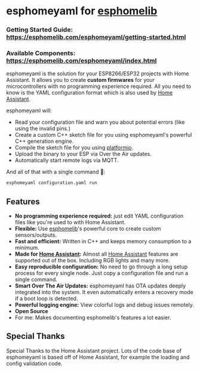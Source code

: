 # esphomeyaml for [esphomelib](https://github.com/OttoWinter/esphomelib)

### Getting Started Guide: https://esphomelib.com/esphomeyaml/getting-started.html

### Available Components: https://esphomelib.com/esphomeyaml/index.html

esphomeyaml is the solution for your ESP8266/ESP32 projects with Home Assistant. It allows you to create **custom firmwares** for your microcontrollers with no programming experience required. All you need to know is the YAML configuration format which is also used by [Home Assistant](https://www.home-assistant.io).

esphomeyaml will:

 * Read your configuration file and warn you about potential errors (like using the invalid pins.)
 * Create a custom C++ sketch file for you using esphomeyaml's powerful C++ generation engine.
 * Compile the sketch file for you using [platformio](http://platformio.org/).
 * Upload the binary to your ESP via Over the Air updates.
 * Automatically start remote logs via MQTT.

And all of that with a single command 🎉:

```bash
esphomeyaml configuration.yaml run
```

## Features

 * **No programming experience required:** just edit YAML configuration
    files like you're used to with Home Assistant.
 * **Flexible:** Use [esphomelib](https://github.com/OttoWinter/esphomelib)'s powerful core to create custom sensors/outputs.
 * **Fast and efficient:** Written in C++ and keeps memory consumption to a minimum.
 * **Made for [Home Assistant](https://www.home-assistant.io):** Almost all [Home Assistant](https://www.home-assistant.io) features are supported out of the box. Including RGB lights and many more.
 * **Easy reproducible configuration:** No need to go through a long setup process for every single node. Just copy a configuration file and run a single command.
 * **Smart Over The Air Updates:** esphomeyaml has OTA updates deeply integrated into the system. It even automatically enters a recovery mode if a boot loop is detected.
 * **Powerful logging engine:** View colorful logs and debug issues remotely.
 * **Open Source**
 * For me: Makes documenting esphomelib's features a lot easier.

## Special Thanks

Special Thanks to the Home Assistant project. Lots of the code base of esphomeyaml is based off of Home Assistant, for example the loading and config validation code.
